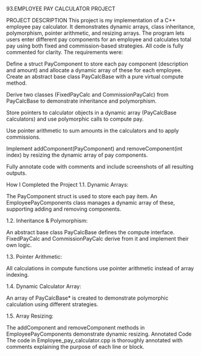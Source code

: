 93.EMPLOYEE PAY CALCULATOR PROJECT

PROJECT DESCRIPTION This project is my implementation of a C++ employee pay calculator. It demonstrates dynamic arrays, class inheritance, polymorphism, pointer arithmetic, and resizing arrays. The program lets users enter different pay components for an employee and calculates total pay using both fixed and commission-based strategies. All code is fully commented for clarity. The requirements were:

Define a struct PayComponent to store each pay component (description and amount) and allocate a dynamic array of these for each employee.
Create an abstract base class PayCalcBase with a pure virtual compute method.

Derive two classes (FixedPayCalc and CommissionPayCalc) from PayCalcBase to demonstrate inheritance and polymorphism.

Store pointers to calculator objects in a dynamic array (PayCalcBase calculators) and use polymorphic calls to compute pay.

Use pointer arithmetic to sum amounts in the calculators and to apply commissions.

Implement addComponent(PayComponent) and removeComponent(int index) by resizing the dynamic array of pay components.

Fully annotate code with comments and include screenshots of all resulting outputs.

How I Completed the Project 
1.1. Dynamic Arrays:

The PayComponent struct is used to store each pay item.
An EmployeePayComponents class manages a dynamic array of these, supporting adding and removing components.

1.2. Inheritance & Polymorphism:

An abstract base class PayCalcBase defines the compute interface.
FixedPayCalc and CommissionPayCalc derive from it and implement their own logic.

1.3. Pointer Arithmetic:

All calculations in compute functions use pointer arithmetic instead of array indexing.

1.4. Dynamic Calculator Array:

An array of PayCalcBase* is created to demonstrate polymorphic calculation using different strategies.

1.5. Array Resizing:

The addComponent and removeComponent methods in EmployeePayComponents demonstrate dynamic resizing.
Annotated Code
The code in Employee_pay_calculator.cpp is thoroughly annotated with comments explaining the purpose of each line or block.
